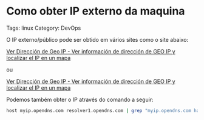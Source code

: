 # Como obter IP externo da maquina

Tags: linux
Category: DevOps

O IP externo/público pode ser obtido em vários sites como o site abaixo: 

[Ver Dirección de Geo IP - Ver información de dirección de GEO IP y localizar el IP en un mapa](https://es.geoipview.com/)

ou

[Ver Dirección de Geo IP - Ver información de dirección de GEO IP y localizar el IP en un mapa](https://es.geoipview.com/)

Podemos também obter o IP através do comando a seguir:

```bash
host myip.opendns.com resolver1.opendns.com | grep "myip.opendns.com has" | awk '{print $4}'
```